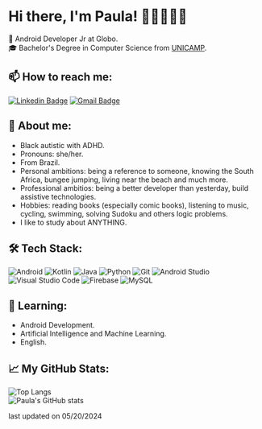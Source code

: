 # Hi there, I'm Paula! 👋🏾👩🏾‍💻

💼 Android Developer Jr at Globo.<br>
🎓 Bachelor's Degree in Computer Science from [UNICAMP](https://www.unicamp.br/).

## 📫 How to reach me:

[![Linkedin Badge](https://img.shields.io/badge/-paulaeduardajustino-blue?style=flat-square&logo=Linkedin&logoColor=white&link=https://www.linkedin.com/in/paulaeduardajustino/)](https://www.linkedin.com/in/paulaeduardajustino/)
[![Gmail Badge](https://img.shields.io/badge/-rpaulaeduarda@gmail.com-c14438?style=flat-square&logo=Gmail&logoColor=white&link=mailto:rpaulaeduarda@gmail.com)](mailto:rpaulaeduarda@gmail.com)

## 📖 About me:

- Black autistic with ADHD.
- Pronouns: she/her.
- From Brazil.
- Personal ambitions: being a reference to someone, knowing the South Africa, bungee jumping, living near the beach and much more.
- Professional ambitios: being a better developer than yesterday, build assistive technologies.
- Hobbies: reading books (especially comic books), listening to music, cycling, swimming, solving Sudoku and others logic problems.
- I like to study about ANYTHING.

## 🛠 Tech Stack:

![Android](https://img.shields.io/badge/Android-3DDC84?style=fat-square&logo=android&logoColor=white) ![Kotlin](https://img.shields.io/badge/Kotlin-%237F52FF.svg?style=fat-square&logo=kotlin&logoColor=white) ![Java](https://img.shields.io/badge/Java-%23ED8B00.svg?style=fat-square&logo=openjdk&logoColor=white) ![Python](https://img.shields.io/badge/Python-3670A0?style=fat-square&logo=Python&logoColor=ffdd54) ![Git](https://img.shields.io/badge/-Git-yellow?style=fat-square&logo=git) ![Android Studio](https://img.shields.io/badge/Android%20Studio-346ac1?style=fat-square&logo=android%20studio&logoColor=white) ![Visual Studio Code](https://img.shields.io/badge/Visual%20Studio%20Code-0078d7.svg?style=fat-square&logo=visual-studio-code&logoColor=white) ![Firebase](https://img.shields.io/badge/Firebase-a08021?style=fat-square&logo=firebase&logoColor=ffcd34) ![MySQL](https://img.shields.io/badge/MySql-4479A1.svg?style=fat-square&logo=mysql&logoColor=white)

## 🌱 Learning:

- Android Development.
- Artificial Intelligence and Machine Learning.
- English.

## 📈 My GitHub Stats:

![Top Langs](https://github-readme-stats.vercel.app/api/top-langs/?username=paulajustino&layout=compact&theme=onedark) <br>
![Paula's GitHub stats](https://github-readme-stats.vercel.app/api?username=paulajustino&show_icons=true&theme=onedark)

last updated on 05/20/2024

<!--
**paulajustino/paulajustino** is a ✨ _special_ ✨ repository because its `README.md` (this file) appears on your GitHub profile.

Here are some ideas to get you started:

- 🔭 I’m currently working on ...
- 🌱 I’m currently learning ...
- 👯 I’m looking to collaborate on ...
- 🤔 I’m looking for help with ...
- 💬 Ask me about ...
- 📫 How to reach me: ...
- 😄 Pronouns: ...
- ⚡ Fun fact: ...
-->

